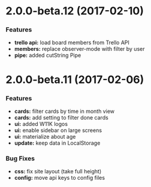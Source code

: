 # 2.0.0-beta.12 (2017-02-10)

### Features

* **trello api:** load board members from Trello API
* **members:** replace observer-mode with filter by user 
* **pipe:** added cutString Pipe 




# 2.0.0-beta.11 (2017-02-06)

### Features

* **cards:** filter cards by time in month view
* **cards:** add setting to filter done cards
* **ui:** added W11K logos
* **ui:** enable sidebar on large screens
* **ui:** materialize about age
* **update:** keep data in LocalStorage 

### Bug Fixes

* **css:** fix site layout (take full height)
* **config:** move api keys to config files
